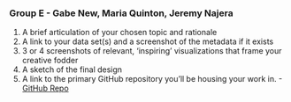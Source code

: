 ### Group E - Gabe New, Maria Quinton, Jeremy Najera
1. A brief articulation of your chosen topic and rationale
2. A link to your data set(s) and a screenshot of the metadata if it exists
3. 3 or 4 screenshots of relevant, ‘inspiring’ visualizations that frame your creative fodder
4. A sketch of the final design
5. A link to the primary GitHub repository you’ll be housing your work in.
   -[GitHub Repo](https://github.com/Mquinton28/Project-2---Group-E)
